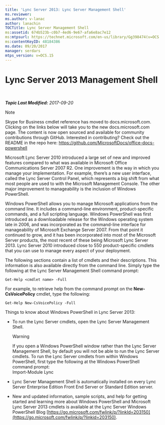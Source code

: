 ```yaml
---
title: 'Lync Server 2013: Lync Server Management Shell'
ms.reviewer: 
ms.author: v-lanac
author: lanachin
TOCTitle: Lync Server Management Shell
ms:assetid: 674b523b-c0b7-4ed6-9e67-afa6e8ac7e12
ms:mtpsurl: https://technet.microsoft.com/en-us/library/Gg398474(v=OCS.15)
ms:contentKeyID: 48184386
ms.date: 09/20/2017
manager: serdars
mtps_version: v=OCS.15
---
```


<div data-xmlns="http://www.w3.org/1999/xhtml">

<div class="topic" data-xmlns="http://www.w3.org/1999/xhtml" data-msxsl="urn:schemas-microsoft-com:xslt" data-cs="http://msdn.microsoft.com/en-us/">

<div data-asp="http://msdn2.microsoft.com/asp">

# Lync Server 2013 Management Shell

</div>

<div id="mainSection">

<div id="mainBody">

<span> </span>

_**Topic Last Modified:** 2017-09-20_

<div>


> [!NOTE]  
> Skype for Business cmdlet reference has moved to docs.microsoft.com. Clicking on the links below will take you to the new docs.microsoft.com page. The content is now open sourced and available for community contributions through GitHub. Interested in contributing? Check out the README in the repo here: <A href="https://github.com/microsoftdocs/office-docs-powershell">https://github.com/MicrosoftDocs/office-docs-powershell</A>



</div>

Microsoft Lync Server 2010 introduced a large set of new and improved features compared to what was available in Microsoft Office Communications Server 2007 R2. One improvement is the way in which you manage your implementation. For example, there’s a new user interface, called the Lync Server Control Panel, which represents a big shift from what most people are used to with the Microsoft Management Console. The other major improvement to manageability is the inclusion of Windows PowerShell.

Windows PowerShell allows you to manage Microsoft applications from the command line. It includes a command-line environment, product-specific commands, and a full scripting language. Windows PowerShell was first introduced as a downloadable release for the Windows operating system late in 2006, and was incorporated as the command-line interface for manageability of Microsoft Exchange Server 2007. From that point it continued to grow, and it has been incorporated into most of the Microsoft Server products, the most recent of these being Microsoft Lync Server 2013. Lync Server 2010 introduced close to 550 product-specific cmdlets that you can use to manage every aspect of your deployment.

The following sections contain a list of cmdlets and their descriptions. This information is also available directly from the command line. Simply type the following at the Lync Server Management Shell command prompt:

    Get-Help <cmdlet name> -Full

For example, to retrieve help from the command prompt on the **New-CsVoicePolicy** cmdlet, type the following:

    Get-Help New-CsVoicePolicy -Full

Things to know about Windows PowerShell in Lync Server 2013:

  - To run the Lync Server cmdlets, open the Lync Server Management Shell.
    
    <div>
    

    > [!WARNING]  
    > If you open a Windows PowerShell window rather than the Lync Server Management Shell, by default you will not be able to run the Lync Server cmdlets. To run the Lync Server cmdlets from within Windows PowerShell, first type the following at the Windows PowerShell command prompt:<BR>Import-Module Lync

    
    </div>

  - Lync Server Management Shell is automatically installed on every Lync Server Enterprise Edition Front End Server or Standard Edition server.

  - New and updated information, sample scripts, and help for getting started and learning more about Windows PowerShell and Microsoft Lync Server 2013 cmdlets is available at the Lync Server Windows PowerShell Blog [https://go.microsoft.com/fwlink/p/?linkId=203150](https://go.microsoft.com/fwlink/p/?linkid=203150).

</div>

<span> </span>

</div>

</div>

</div>

